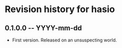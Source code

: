# Revision history for hasio

## 0.1.0.0 -- YYYY-mm-dd

* First version. Released on an unsuspecting world.
